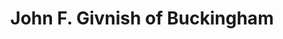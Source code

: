 ---
title: "John F. Givnish of Buckingham"
url: /buckingham/john-f-givnish-of-buckingham/
shop: funeral directors
---